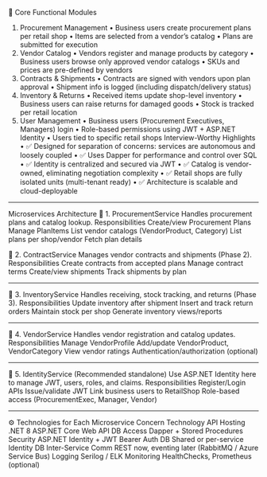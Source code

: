 🧪 Core Functional Modules
1. Procurement Management
•	Business users create procurement plans per retail shop
•	Items are selected from a vendor’s catalog
•	Plans are submitted for execution
2. Vendor Catalog
•	Vendors register and manage products by category
•	Business users browse only approved vendor catalogs
•	SKUs and prices are pre-defined by vendors
3. Contracts & Shipments
•	Contracts are signed with vendors upon plan approval
•	Shipment info is logged (including dispatch/delivery status)
4. Inventory & Returns
•	Received items update shop-level inventory
•	Business users can raise returns for damaged goods
•	Stock is tracked per retail location
5. User Management
•	Business users (Procurement Executives, Managers) login
•	Role-based permissions using JWT + ASP.NET Identity
•	Users tied to specific retail shops
Interview-Worthy Highlights
•	✅ Designed for separation of concerns: services are autonomous and loosely coupled
•	✅ Uses Dapper for performance and control over SQL
•	✅ Identity is centralized and secured via JWT
•	✅ Catalog is vendor-owned, eliminating negotiation complexity
•	✅ Retail shops are fully isolated units (multi-tenant ready)
•	✅ Architecture is scalable and cloud-deployable
------------------------------------------------------------------------------------------------------------------------------------------------------------------------------------------------------------
Microservices Architecture
🔹 1. ProcurementService
Handles procurement plans and catalog lookup.
Responsibilities
Create/view Procurement Plans
Manage PlanItems
List vendor catalogs (VendorProduct, Category)
List plans per shop/vendor
Fetch plan details

🔹 2. ContractService
Manages vendor contracts and shipments (Phase 2).
Responsibilities
Create contracts from accepted plans
Manage contract terms
Create/view shipments
Track shipments by plan
________________________________________
🔹 3. InventoryService
Handles receiving, stock tracking, and returns (Phase 3).
Responsibilities
Update inventory after shipment
Insert and track return orders
Maintain stock per shop
Generate inventory views/reports
________________________________________
🔹 4. VendorService
Handles vendor registration and catalog updates.
Responsibilities
Manage VendorProfile
Add/update VendorProduct, VendorCategory
View vendor ratings
Authentication/authorization (optional)
________________________________________
🔹 5. IdentityService (Recommended standalone)
Use ASP.NET Identity here to manage JWT, users, roles, and claims.
Responsibilities
Register/Login APIs
Issue/validate JWT
Link business users to RetailShop
Role-based access (ProcurementExec, Manager, Vendor)
________________________________________
⚙️ Technologies for Each Microservice
Concern	Technology
API Hosting	.NET 8 ASP.NET Core Web API
DB Access	Dapper + Stored Procedures
Security	ASP.NET Identity + JWT Bearer
Auth DB	Shared or per-service Identity DB
Inter-Service Comm	REST now, eventing later (RabbitMQ / Azure Service Bus)
Logging	Serilog / ELK
Monitoring	HealthChecks, Prometheus (optional)
